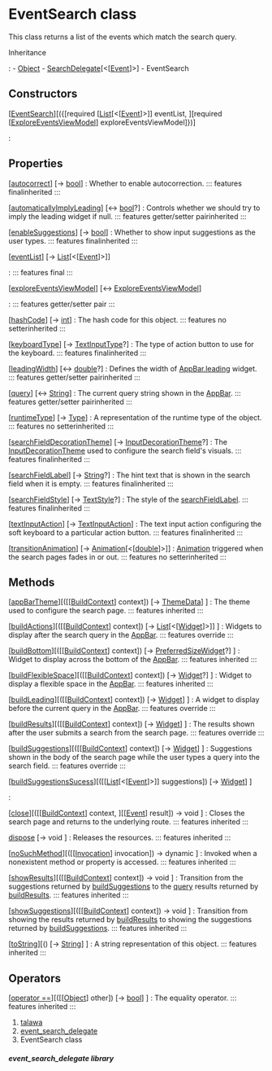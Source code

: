 
<div>

# EventSearch class

</div>


This class returns a list of the events which match the search query.




Inheritance

:   -   [Object](https://api.flutter.dev/flutter/dart-core/Object-class.html)
    -   [SearchDelegate](https://api.flutter.dev/flutter/material/SearchDelegate-class.html)[\<[[Event](../models_events_event_model/Event-class.md)]\>]
    -   EventSearch



## Constructors

[[EventSearch](../widgets_event_search_delegate/EventSearch/EventSearch.md)][({[required [[List](https://api.flutter.dev/flutter/dart-core/List-class.md)[\<[[Event](../models_events_event_model/Event-class.md)]\>]] eventList, ][required [[ExploreEventsViewModel](../view_model_after_auth_view_models_event_view_models_explore_events_view_model/ExploreEventsViewModel-class.md)] exploreEventsViewModel]})]

:   



## Properties

[[autocorrect](https://api.flutter.dev/flutter/material/SearchDelegate/autocorrect.html)] [→ [bool](https://api.flutter.dev/flutter/dart-core/bool-class.html)]
:   Whether to enable autocorrection.
    ::: features
    finalinherited
    :::

[[automaticallyImplyLeading](https://api.flutter.dev/flutter/material/SearchDelegate/automaticallyImplyLeading.html)] [↔ [bool](https://api.flutter.dev/flutter/dart-core/bool-class.html)?]
:   Controls whether we should try to imply the leading widget if null.
    ::: features
    getter/setter pairinherited
    :::

[[enableSuggestions](https://api.flutter.dev/flutter/material/SearchDelegate/enableSuggestions.html)] [→ [bool](https://api.flutter.dev/flutter/dart-core/bool-class.html)]
:   Whether to show input suggestions as the user types.
    ::: features
    finalinherited
    :::

[[eventList](../widgets_event_search_delegate/EventSearch/eventList.md)] [→ [List](https://api.flutter.dev/flutter/dart-core/List-class.html)[\<[[Event](../models_events_event_model/Event-class.md)]\>]]

:   ::: features
    final
    :::

[[exploreEventsViewModel](../widgets_event_search_delegate/EventSearch/exploreEventsViewModel.md)] [↔ [ExploreEventsViewModel](../view_model_after_auth_view_models_event_view_models_explore_events_view_model/ExploreEventsViewModel-class.md)]

:   ::: features
    getter/setter pair
    :::

[[hashCode](https://api.flutter.dev/flutter/dart-core/Object/hashCode.html)] [→ [int](https://api.flutter.dev/flutter/dart-core/int-class.html)]
:   The hash code for this object.
    ::: features
    no setterinherited
    :::

[[keyboardType](https://api.flutter.dev/flutter/material/SearchDelegate/keyboardType.html)] [→ [TextInputType](https://api.flutter.dev/flutter/services/TextInputType-class.html)?]
:   The type of action button to use for the keyboard.
    ::: features
    finalinherited
    :::

[[leadingWidth](https://api.flutter.dev/flutter/material/SearchDelegate/leadingWidth.html)] [↔ [double](https://api.flutter.dev/flutter/dart-core/double-class.html)?]
:   Defines the width of
    [AppBar.leading](https://api.flutter.dev/flutter/material/AppBar/leading.html)
    widget.
    ::: features
    getter/setter pairinherited
    :::

[[query](https://api.flutter.dev/flutter/material/SearchDelegate/query.html)] [↔ [String](https://api.flutter.dev/flutter/dart-core/String-class.html)]
:   The current query string shown in the
    [AppBar](https://api.flutter.dev/flutter/material/AppBar-class.html).
    ::: features
    getter/setter pairinherited
    :::

[[runtimeType](https://api.flutter.dev/flutter/dart-core/Object/runtimeType.html)] [→ [Type](https://api.flutter.dev/flutter/dart-core/Type-class.html)]
:   A representation of the runtime type of the object.
    ::: features
    no setterinherited
    :::

[[searchFieldDecorationTheme](https://api.flutter.dev/flutter/material/SearchDelegate/searchFieldDecorationTheme.html)] [→ [InputDecorationTheme](https://api.flutter.dev/flutter/material/InputDecorationTheme-class.html)?]
:   The
    [InputDecorationTheme](https://api.flutter.dev/flutter/material/InputDecorationTheme-class.html)
    used to configure the search field\'s visuals.
    ::: features
    finalinherited
    :::

[[searchFieldLabel](https://api.flutter.dev/flutter/material/SearchDelegate/searchFieldLabel.html)] [→ [String](https://api.flutter.dev/flutter/dart-core/String-class.html)?]
:   The hint text that is shown in the search field when it is empty.
    ::: features
    finalinherited
    :::

[[searchFieldStyle](https://api.flutter.dev/flutter/material/SearchDelegate/searchFieldStyle.html)] [→ [TextStyle](https://api.flutter.dev/flutter/painting/TextStyle-class.html)?]
:   The style of the
    [searchFieldLabel](https://api.flutter.dev/flutter/material/SearchDelegate/searchFieldLabel.html).
    ::: features
    finalinherited
    :::

[[textInputAction](https://api.flutter.dev/flutter/material/SearchDelegate/textInputAction.html)] [→ [TextInputAction](https://api.flutter.dev/flutter/services/TextInputAction.html)]
:   The text input action configuring the soft keyboard to a particular
    action button.
    ::: features
    finalinherited
    :::

[[transitionAnimation](https://api.flutter.dev/flutter/material/SearchDelegate/transitionAnimation.html)] [→ [Animation](https://api.flutter.dev/flutter/animation/Animation-class.html)[\<[[double](https://api.flutter.dev/flutter/dart-core/double-class.html)]\>]]
:   [Animation](https://api.flutter.dev/flutter/animation/Animation-class.html)
    triggered when the search pages fades in or out.
    ::: features
    no setterinherited
    :::



## Methods

[[appBarTheme](https://api.flutter.dev/flutter/material/SearchDelegate/appBarTheme.html)][([[[BuildContext](https://api.flutter.dev/flutter/widgets/BuildContext-class.md)] context]) [→ [ThemeData](https://api.flutter.dev/flutter/material/ThemeData-class.html)] ]
:   The theme used to configure the search page.
    ::: features
    inherited
    :::

[[buildActions](../widgets_event_search_delegate/EventSearch/buildActions.md)][([[[BuildContext](https://api.flutter.dev/flutter/widgets/BuildContext-class.md)] context]) [→ [List](https://api.flutter.dev/flutter/dart-core/List-class.html)[\<[[Widget](https://api.flutter.dev/flutter/widgets/Widget-class.html)]\>]] ]
:   Widgets to display after the search query in the
    [AppBar](https://api.flutter.dev/flutter/material/AppBar-class.html).
    ::: features
    override
    :::

[[buildBottom](https://api.flutter.dev/flutter/material/SearchDelegate/buildBottom.html)][([[[BuildContext](https://api.flutter.dev/flutter/widgets/BuildContext-class.md)] context]) [→ [PreferredSizeWidget](https://api.flutter.dev/flutter/widgets/PreferredSizeWidget-class.html)?] ]
:   Widget to display across the bottom of the
    [AppBar](https://api.flutter.dev/flutter/material/AppBar-class.html).
    ::: features
    inherited
    :::

[[buildFlexibleSpace](https://api.flutter.dev/flutter/material/SearchDelegate/buildFlexibleSpace.html)][([[[BuildContext](https://api.flutter.dev/flutter/widgets/BuildContext-class.md)] context]) [→ [Widget](https://api.flutter.dev/flutter/widgets/Widget-class.html)?] ]
:   Widget to display a flexible space in the
    [AppBar](https://api.flutter.dev/flutter/material/AppBar-class.html).
    ::: features
    inherited
    :::

[[buildLeading](../widgets_event_search_delegate/EventSearch/buildLeading.md)][([[[BuildContext](https://api.flutter.dev/flutter/widgets/BuildContext-class.md)] context]) [→ [Widget](https://api.flutter.dev/flutter/widgets/Widget-class.html)] ]
:   A widget to display before the current query in the
    [AppBar](https://api.flutter.dev/flutter/material/AppBar-class.html).
    ::: features
    override
    :::

[[buildResults](../widgets_event_search_delegate/EventSearch/buildResults.md)][([[[BuildContext](https://api.flutter.dev/flutter/widgets/BuildContext-class.md)] context]) [→ [Widget](https://api.flutter.dev/flutter/widgets/Widget-class.html)] ]
:   The results shown after the user submits a search from the search
    page.
    ::: features
    override
    :::

[[buildSuggestions](../widgets_event_search_delegate/EventSearch/buildSuggestions.md)][([[[BuildContext](https://api.flutter.dev/flutter/widgets/BuildContext-class.md)] context]) [→ [Widget](https://api.flutter.dev/flutter/widgets/Widget-class.html)] ]
:   Suggestions shown in the body of the search page while the user
    types a query into the search field.
    ::: features
    override
    :::

[[buildSuggestionsSucess](../widgets_event_search_delegate/EventSearch/buildSuggestionsSucess.md)][([[[List](https://api.flutter.dev/flutter/dart-core/List-class.md)[\<[[Event](../models_events_event_model/Event-class.md)]\>]] suggestions]) [→ [Widget](https://api.flutter.dev/flutter/widgets/Widget-class.html)] ]

:   

[[close](https://api.flutter.dev/flutter/material/SearchDelegate/close.html)][([[[BuildContext](https://api.flutter.dev/flutter/widgets/BuildContext-class.md)] context, ][[[Event](../models_events_event_model/Event-class.md)] result]) → void ]
:   Closes the search page and returns to the underlying route.
    ::: features
    inherited
    :::

[dispose](https://api.flutter.dev/flutter/material/SearchDelegate/dispose.html) [→ void ]
:   Releases the resources.
    ::: features
    inherited
    :::

[[noSuchMethod](https://api.flutter.dev/flutter/dart-core/Object/noSuchMethod.html)][([[[Invocation](https://api.flutter.dev/flutter/dart-core/Invocation-class.md)] invocation]) → dynamic ]
:   Invoked when a nonexistent method or property is accessed.
    ::: features
    inherited
    :::

[[showResults](https://api.flutter.dev/flutter/material/SearchDelegate/showResults.html)][([[[BuildContext](https://api.flutter.dev/flutter/widgets/BuildContext-class.md)] context]) → void ]
:   Transition from the suggestions returned by
    [buildSuggestions](https://api.flutter.dev/flutter/material/SearchDelegate/buildSuggestions.html)
    to the
    [query](https://api.flutter.dev/flutter/material/SearchDelegate/query.html)
    results returned by
    [buildResults](https://api.flutter.dev/flutter/material/SearchDelegate/buildResults.html).
    ::: features
    inherited
    :::

[[showSuggestions](https://api.flutter.dev/flutter/material/SearchDelegate/showSuggestions.html)][([[[BuildContext](https://api.flutter.dev/flutter/widgets/BuildContext-class.md)] context]) → void ]
:   Transition from showing the results returned by
    [buildResults](https://api.flutter.dev/flutter/material/SearchDelegate/buildResults.html)
    to showing the suggestions returned by
    [buildSuggestions](https://api.flutter.dev/flutter/material/SearchDelegate/buildSuggestions.html).
    ::: features
    inherited
    :::

[[toString](https://api.flutter.dev/flutter/dart-core/Object/toString.html)][() [→ [String](https://api.flutter.dev/flutter/dart-core/String-class.html)] ]
:   A string representation of this object.
    ::: features
    inherited
    :::



## Operators

[[operator ==](https://api.flutter.dev/flutter/dart-core/Object/operator_equals.html)][([[[Object](https://api.flutter.dev/flutter/dart-core/Object-class.md)] other]) [→ [bool](https://api.flutter.dev/flutter/dart-core/bool-class.html)] ]
:   The equality operator.
    ::: features
    inherited
    :::







1.  [talawa](../index.md)
2.  [event_search_delegate](../widgets_event_search_delegate/)
3.  EventSearch class

##### event_search_delegate library







